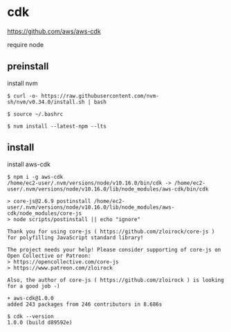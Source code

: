 # cdk
https://github.com/aws/aws-cdk


require node


preinstall
--

install nvm
```console
$ curl -o- https://raw.githubusercontent.com/nvm-sh/nvm/v0.34.0/install.sh | bash
```
```console
$ source ~/.bashrc
```
```console
$ nvm install --latest-npm --lts
```


install
--

install aws-cdk

```console
$ npm i -g aws-cdk
/home/ec2-user/.nvm/versions/node/v10.16.0/bin/cdk -> /home/ec2-user/.nvm/versions/node/v10.16.0/lib/node_modules/aws-cdk/bin/cdk

> core-js@2.6.9 postinstall /home/ec2-user/.nvm/versions/node/v10.16.0/lib/node_modules/aws-cdk/node_modules/core-js
> node scripts/postinstall || echo "ignore"

Thank you for using core-js ( https://github.com/zloirock/core-js ) for polyfilling JavaScript standard library!

The project needs your help! Please consider supporting of core-js on Open Collective or Patreon:
> https://opencollective.com/core-js
> https://www.patreon.com/zloirock

Also, the author of core-js ( https://github.com/zloirock ) is looking for a good job -)

+ aws-cdk@1.0.0
added 243 packages from 246 contributors in 8.686s
```

```console
$ cdk --version
1.0.0 (build d89592e)
```
